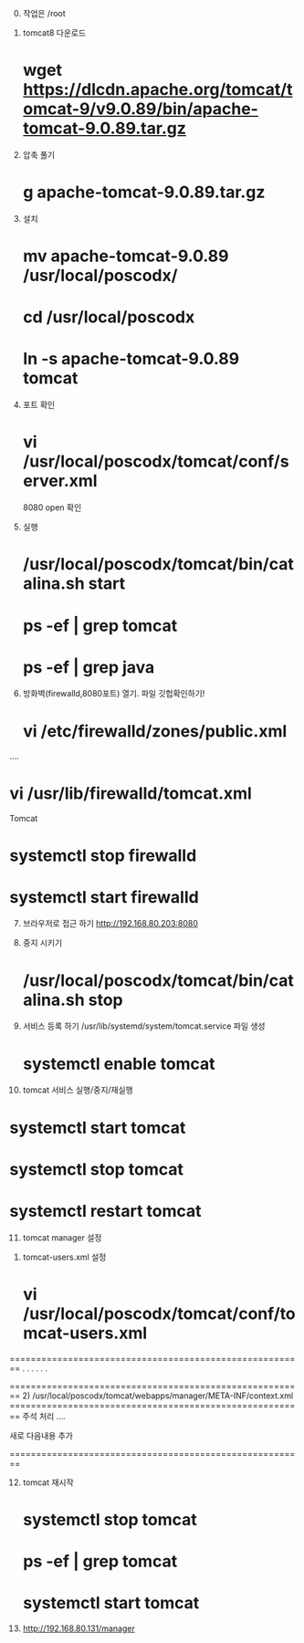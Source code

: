 0. 작업은 /root

1. tomcat8 다운로드
   # wget https://dlcdn.apache.org/tomcat/tomcat-9/v9.0.89/bin/apache-tomcat-9.0.89.tar.gz

2. 압축 풀기
   # g apache-tomcat-9.0.89.tar.gz

3. 설치
   # mv apache-tomcat-9.0.89 /usr/local/poscodx/
   # cd /usr/local/poscodx
   # ln -s apache-tomcat-9.0.89 tomcat

4. 포트 확인
   # vi /usr/local/poscodx/tomcat/conf/server.xml

   8080 open 확인

5. 실행
   # /usr/local/poscodx/tomcat/bin/catalina.sh start
   # ps -ef | grep tomcat
   # ps -ef | grep java

6. 방화벽(firewalld,8080포트) 열기. 파일 깃헙확인하기!
   # vi /etc/firewalld/zones/public.xml
<zone>
....
	<service name="tomcat">
</zone>

   # vi /usr/lib/firewalld/tomcat.xml
<service>
	<short>Tomcat</short>
	<description></description>
	<port protocol="tcp" port="8080" />
</service>

   # systemctl stop firewalld
   # systemctl start firewalld


7. 브라우저로 접근 하기
   http://192.168.80.203:8080

8. 중지 시키기
   # /usr/local/poscodx/tomcat/bin/catalina.sh stop

9. 서비스 등록 하기
   /usr/lib/systemd/system/tomcat.service 파일 생성
   # systemctl enable tomcat

10. tomcat 서비스 실행/중지/재실행
   # systemctl start tomcat
   # systemctl stop tomcat
   # systemctl restart tomcat

11. tomcat manager 설정
   1) tomcat-users.xml 설정
      # vi /usr/local/poscodx/tomcat/conf/tomcat-users.xml

========================================================
<tomcat-users>
  . . .
  . . . 
  <role rolename="manager"/>
  <role rolename="manager-gui" />
  <role rolename="manager-script" />
  <role rolename="manager-jmx" />
  <role rolename="manager-status" />
  <role rolename="admin"/>
  <user username="admin" password="manager" roles="admin,manager,manager-gui, manager-script, manager-jmx, manager-status"/>

</tomcat-users>
========================================================
   2) /usr/local/poscodx/tomcat/webapps/manager/META-INF/context.xml
========================================================
 주석 처리
<Context>
 ....
</Context>

새로 다음내용 추가
<Context antiResourceLocking="false" privileged="true" docBase="${catalina.home}/webapps/manager">
  <Valve className="org.apache.catalina.valves.RemoteAddrValve"
         allow="^.*$" />
</Context>

========================================================

12. tomcat 재시작
    # systemctl stop tomcat
    # ps -ef | grep tomcat
    # systemctl start tomcat

13. http://192.168.80.131/manager








 
 

    
